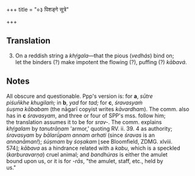 +++
title = "०३ पिशङ्गे सूत्रे"

+++
## Translation
3. On a reddish string a *khṛ́gala*—that the pious (*vedhás*) bind on;  
let the binders (?) make impotent the flowing (?), puffing (?) *kābavá*.

## Notes
All obscure and questionable. Ppp's version is: for **a**, *sūtre  
piśun̄khe khugilaṁ;* in **b**, *yad* for *tad;* for **c**, *śravasyaṁ  
śuṣma kābabam* (the nāgarī copyist writes *kāvardham*). The comm. also  
has in **c** *śravasyam*, and three or four of SPP's mss. follow him;  
the translation assumes it to be for *srav-*. The comm. explains  
*khṛ́galam* by *tanutrāṇam* 'armor,' quoting RV. ii. 39. 4 as authority;  
*śravasyam* by *bālarūpam annam arhati* (since *śravas* is an  
*annanāman!*); *śúṣmam* by *śoṣakam* ⌊see Bloomfield, ZDMG. xlviii.  
574⌋; *kābava* as a hindrance related with a *kabu*, which is a speckled  
(*karburavarṇa*) cruel animal; and *bandhúras* is either the amulet  
bound upon us, or it is for *-rās*, "the amulet, staff, etc., held by  
us."
